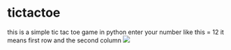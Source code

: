 # tictactoe
this is a simple tic tac toe game in python enter your number like this = 12 it means first row and the second column
<img src="https://miro.medium.com/max/395/1*mIjIjWIUc45MQjLDVkOC-w.png"></img>
